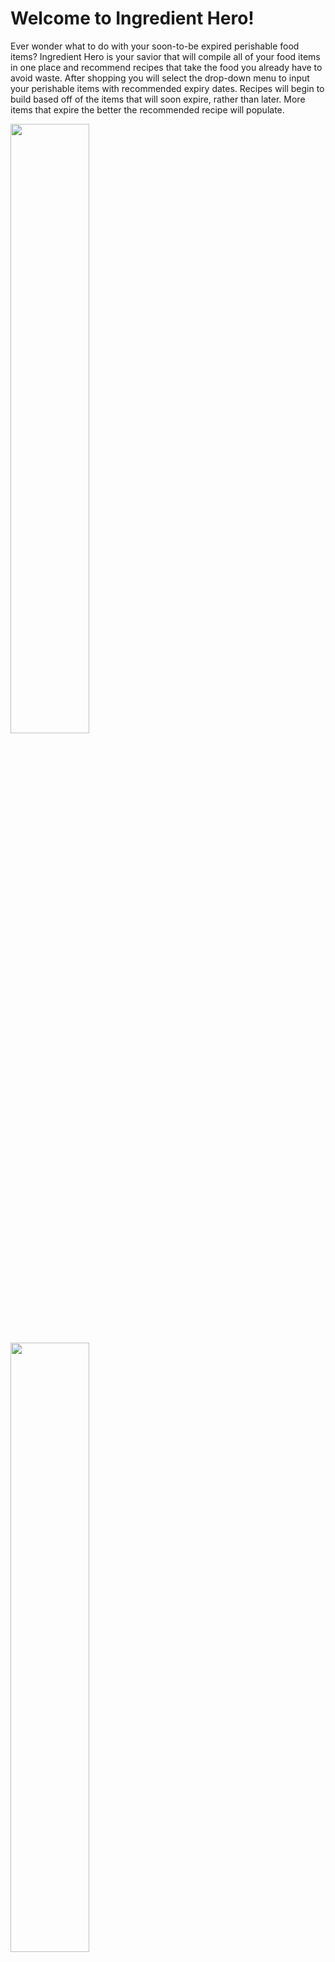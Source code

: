 # Welcome to Ingredient Hero!

Ever wonder what to do with your soon-to-be expired perishable food items? Ingredient Hero is your savior that will compile all of your food items in one place and recommend 
recipes that take the food you already have to avoid waste. After shopping you will select the drop-down menu to input your perishable items with recommended expiry dates. Recipes will begin to build based off of the items that will soon expire, rather than later. More items that expire the better the recommended recipe will populate. 

<img src="./images/IH1.png" height="50%" width="50%"></img>
<img src="./images/IH2.png" height="50%" width="50%"></img><br/>
<img src="./images/IH3.png" height="50%" width="50%"></img>
<img src="./images/IH4.png" height="50%" width="50%"></img><br/>




## User Stories

- As a user, I want to create an account and successfully log in.<br/>
- As a user, I want to see a dashboard of recipes and pantry items.<br/>
- As a user, I want to add and remove items from my pantry.<br/>
- As a user, I want to get notifications of items expiring soon.<br/>
- As a user, I want to get recipes based on the items in my pantry.<br/>
- As a user, I want a simple and easy to use page.<br/>


### Coming Soon

- As a user, I want to be able to share my recipes with other users.<br/>
- As a user, I want to rate the recipes that I use and see my top-rated options.<br/>
- As a user, I want to see recipes based on my food allergies and preferences.<br/>


## Stack

| Front End     | Back End      | Deployment    |  API          |
| ------------- | ------------- | ------------- | ------------- |
| <img src="https://cdn.worldvectorlogo.com/logos/react.svg" height="125px" width="125px"></img>  | <img src="https://cdn.pixabay.com/photo/2015/04/23/17/41/node-js-736399_960_720.png" height="85px" width="125px"></img>  | <img src="https://upload.wikimedia.org/wikipedia/commons/thumb/9/93/Amazon_Web_Services_Logo.svg/1024px-Amazon_Web_Services_Logo.svg.png" height="125px" width="125px"></img>  | <img src="https://spoonacular.com/images/spoonacular-logo-b.svg" height="125px" width="125px"></img>  |
| <img src="https://upload.wikimedia.org/wikipedia/commons/thumb/b/b2/Bootstrap_logo.svg/1200px-Bootstrap_logo.svg.png" height="125px" width="125px"></img>  | <img src="https://buttercms.com/static/images/tech_banners/ExpressJS.png" height="85px" width="125px"></img>  | <img src="https://www.nginx.com/wp-content/uploads/2018/08/NGINX-logo-rgb-large.png" height="95px" width="125px"></img>  |
| <img src="https://cdn.greenhouse.io/external_greenhouse_job_boards/logos/000/007/263/original/Axios_logo_-_RGB_-_clear_space.png?1580309119" height="85px" width="125px"></img> |  <img src="https://upload.wikimedia.org/wikipedia/en/thumb/6/62/MySQL.svg/1200px-MySQL.svg.png" height="125px" width="125px"></img>  |
| <img src="https://raw.githubusercontent.com/webpack/media/master/logo/logo-on-white-bg.png" height="85px" width="125px"></img> |


### Front-End

In order to build a single-page app, we utilized React to separate our components where needed for a cohesive product that loads quickly and efficiently. 

### Back-End

User information and pantry information was stored in our SQL database. Additionally, we utilized Spoonacular API to gather queries related to food items in the users pantry and recommend recipes. On the server side, we chose to use Express in order to simplify our code.

### Deployment

In deploying Ingredient Hero, we used AWS EC2 using PM2 for running our server and routed our traffic through NGINX.

### APIs

For recipes, we utilized Spoonacular's API for a comprehensive list that worked with the user's needs.


## Work Flow

This project was managed using git workflow, tracked with Git Graph:

<img src="./images/gitGraph.gif"></img>


We have one development branch that branches out specific features. When they are ready to be deployed, features are deployed as follows:
1. The branch is rebased to consolidate commit history and ensure only working code is pushed to the dev branch.<br/>
2. The branch is pushed.<br/>
3. A pull request is made.<br/>
4. Another member of the team is to perform a review before merging the branch into developer.<br/>
5. At the end of a sprint, the developer branch is merged into production.

#### In addition to git, we also used Trello to manage pending tasks, bugs and feedback.

**Trello Board: https://trello.com/b/swETQG26/ingredient-hero-project**

![Trello Board](https://collinpersonal.s3.us-east-2.amazonaws.com/trelloboard.png)



## Challenges & Learning

This project was created by a group of Army veterans that were passionate about developing and learning new technologies. This app was an opportunity for us to showcase 
our skills the developed as a team and culminated in this project.

### Challenges

- On the Front End, we attempted to use Boot Box in order to build our modal windows. This proved to be a challenge as we strived to edit and modify the content while attempting to give the user a more streamlined experience.<br/>
- On the Back End, our initial query string setup and configurations seemed promising, but after further research, we needed to simplify and break down each line in order to save and access information in the database.<br/>
- Overall, deployment had an initial struggle in learning the ins and outs of AWS and working with NGINX in the terminal.

### Learnings

- Over time, we learned that stricter code reviews within GitHub was an absolute must before adding outside code to the development branch, and then the master branch.<br/>
- Communication was a key for the team to reach better understanding of where the app was at and where it was going. Knowing aspects of development in the full stack allowed for a better understanding of how to make the app work as a cohesive piece.<br/>
- Tickets on Trello assisted the team in planning and production. Utilizing Trello kept us organized and accountable in creating and developing a production level application.


#### Contributors

Collin Fairlie, Shawn-Kieth Goforth, Andrew Herrera, Wesley Riley, Arjun Sharma, Herman Williams